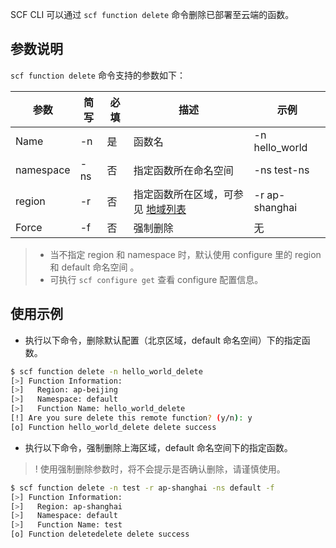 SCF CLI 可以通过 `scf function delete` 命令删除已部署至云端的函数。

## 参数说明
`scf function delete` 命令支持的参数如下：

| 参数      | 简写 | 必填 | 描述                                                         | 示例                 |
| --------- | ---- | ---- | ------------------------------------------------------------ | -------------------- |
| Name      | -n   | 是   | 函数名                                                       | -n hello_world       |
| namespace | -ns  | 否   | 指定函数所在命名空间                                         | -ns  test-ns         |
| region    | -r   | 否   | 指定函数所在区域，可参见 <a href="https://intl.cloud.tencent.com/document/product/583/17238#Region-List">地域列表</a> | -r ap-shanghai |
| Force     | -f   | 否   | 强制删除                                                     | 无                   |

> 
>- 当不指定 region 和 namespace 时，默认使用 configure 里的 region 和 default 命名空间 。
> - 可执行 `scf configure get` 查看 configure 配置信息。

## 使用示例
- 执行以下命令，删除默认配置（北京区域，default 命名空间）下的指定函数。
```bash
$ scf function delete -n hello_world_delete
[>] Function Information:
[>]   Region: ap-beijing
[>]   Namespace: default
[>]   Function Name: hello_world_delete
[!] Are you sure delete this remote function? (y/n): y
[o] Function hello_world_delete delete success
```


- 执行以下命令，强制删除上海区域，default 命名空间下的指定函数。
> ! 使用强制删除参数时，将不会提示是否确认删除，请谨慎使用。
>
```bash
$ scf function delete -n test -r ap-shanghai -ns default -f
[>] Function Information:
[>]   Region: ap-shanghai
[>]   Namespace: default
[>]   Function Name: test
[o] Function deletedelete delete success
```

